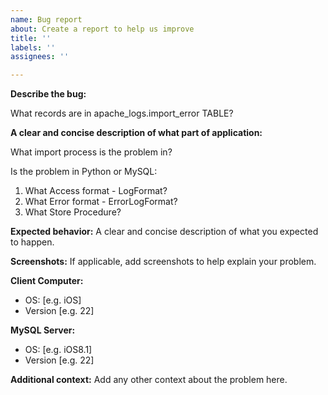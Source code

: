 ```yaml
---
name: Bug report
about: Create a report to help us improve
title: ''
labels: ''
assignees: ''

---
```


**Describe the bug:**

What records are in apache_logs.import_error TABLE?

**A clear and concise description of what part of application:**

What import process is the problem in?

Is the problem in Python or MySQL:
1. What Access format - LogFormat?
2. What Error format - ErrorLogFormat?
3. What Store Procedure?

**Expected behavior:**
A clear and concise description of what you expected to happen.

**Screenshots:**
If applicable, add screenshots to help explain your problem.

**Client Computer:**
 - OS: [e.g. iOS]
 - Version [e.g. 22]

**MySQL Server:**
 - OS: [e.g. iOS8.1]
 - Version [e.g. 22]

**Additional context:**
Add any other context about the problem here.
